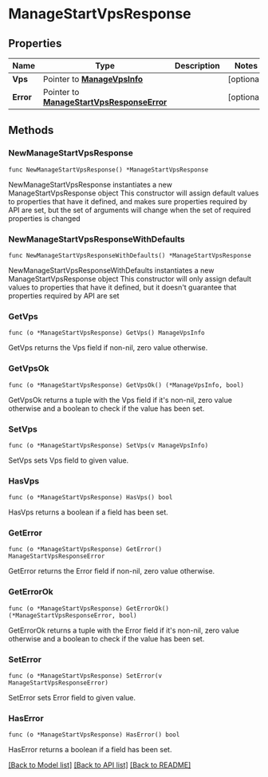 # ManageStartVpsResponse

## Properties

Name | Type | Description | Notes
------------ | ------------- | ------------- | -------------
**Vps** | Pointer to [**ManageVpsInfo**](ManageVpsInfo.md) |  | [optional] 
**Error** | Pointer to [**ManageStartVpsResponseError**](ManageStartVpsResponseError.md) |  | [optional] 

## Methods

### NewManageStartVpsResponse

`func NewManageStartVpsResponse() *ManageStartVpsResponse`

NewManageStartVpsResponse instantiates a new ManageStartVpsResponse object
This constructor will assign default values to properties that have it defined,
and makes sure properties required by API are set, but the set of arguments
will change when the set of required properties is changed

### NewManageStartVpsResponseWithDefaults

`func NewManageStartVpsResponseWithDefaults() *ManageStartVpsResponse`

NewManageStartVpsResponseWithDefaults instantiates a new ManageStartVpsResponse object
This constructor will only assign default values to properties that have it defined,
but it doesn't guarantee that properties required by API are set

### GetVps

`func (o *ManageStartVpsResponse) GetVps() ManageVpsInfo`

GetVps returns the Vps field if non-nil, zero value otherwise.

### GetVpsOk

`func (o *ManageStartVpsResponse) GetVpsOk() (*ManageVpsInfo, bool)`

GetVpsOk returns a tuple with the Vps field if it's non-nil, zero value otherwise
and a boolean to check if the value has been set.

### SetVps

`func (o *ManageStartVpsResponse) SetVps(v ManageVpsInfo)`

SetVps sets Vps field to given value.

### HasVps

`func (o *ManageStartVpsResponse) HasVps() bool`

HasVps returns a boolean if a field has been set.

### GetError

`func (o *ManageStartVpsResponse) GetError() ManageStartVpsResponseError`

GetError returns the Error field if non-nil, zero value otherwise.

### GetErrorOk

`func (o *ManageStartVpsResponse) GetErrorOk() (*ManageStartVpsResponseError, bool)`

GetErrorOk returns a tuple with the Error field if it's non-nil, zero value otherwise
and a boolean to check if the value has been set.

### SetError

`func (o *ManageStartVpsResponse) SetError(v ManageStartVpsResponseError)`

SetError sets Error field to given value.

### HasError

`func (o *ManageStartVpsResponse) HasError() bool`

HasError returns a boolean if a field has been set.


[[Back to Model list]](../README.md#documentation-for-models) [[Back to API list]](../README.md#documentation-for-api-endpoints) [[Back to README]](../README.md)


